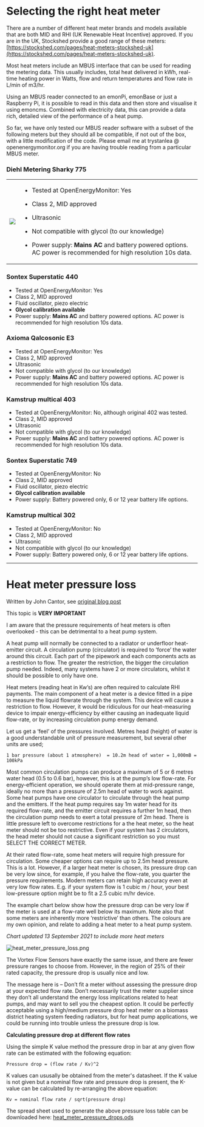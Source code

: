 # Selecting the right heat meter

There are a number of different heat meter brands and models available that are both MID and RHI (UK Renewable Heat Incentive) approved. If you are in the UK, Stockshed provide a good range of these meters: [https://stockshed.com/pages/heat-meters-stockshed-uk](https://stockshed.com/pages/heat-meters-stockshed-uk).

Most heat meters include an MBUS interface that can be used for reading the metering data. This usually includes, total heat delivered in kWh, real-time heating power in Watts, flow and return temperatures and flow rate in L/min of m3/hr. 

Using an MBUS reader connected to an emonPi, emonBase or just a Raspberry Pi, it is possible to read in this data and then store and visualise it using emoncms. Combined with electricity data, this can provide a data rich, detailed view of the performance of a heat pump.

So far, we have only tested our MBUS reader software with a subset of the following meters but they should all be compatible, if not out of the box, with a little modification of the code. Please email me at trystanlea @ openenergymonitor.org if you are having trouble reading from a particular MBUS meter.

### Diehl Metering Sharky 775


<table>
<tr>
    <td><img src="images/heatmeters/sharky775.jpg"></td>
    <td>

- Tested at OpenEnergyMonitor: Yes
- Class 2, MID approved
- Ultrasonic
- Not compatible with glycol (to our knowledge)
- Power supply: **Mains AC** and battery powered options. AC power is recommended for high resolution 10s data.

    </td></tr></table>
        
### Sontex Superstatic 440

- Tested at OpenEnergyMonitor: Yes
- Class 2, MID approved
- Fluid oscillator, piezo electric
- **Glycol calibration available**
- Power supply: **Mains AC** and battery powered options. AC power is recommended for high resolution 10s data.

### Axioma Qalcosonic E3

- Tested at OpenEnergyMonitor: Yes
- Class 2, MID approved
- Ultrasonic
- Not compatible with glycol (to our knowledge)
- Power supply: **Mains AC** and battery powered options. AC power is recommended for high resolution 10s data.

### Kamstrup multical 403

- Tested at OpenEnergyMonitor: No, although original 402 was tested.
- Class 2, MID approved
- Ultrasonic
- Not compatible with glycol (to our knowledge)
- Power supply: **Mains AC** and battery powered options. AC power is recommended for high resolution 10s data.

### Sontex Superstatic 749

- Tested at OpenEnergyMonitor: No
- Class 2, MID approved
- Fluid oscillator, piezo electric
- **Glycol calibration available**
- Power supply: Battery powered only, 6 or 12 year battery life options.

### Kamstrup multical 302

- Tested at OpenEnergyMonitor: No
- Class 2, MID approved
- Ultrasonic
- Not compatible with glycol (to our knowledge)
- Power supply: Battery powered only, 6 or 12 year battery life options.

---

# Heat meter pressure loss

Written by John Cantor, see [original blog post](https://heatpumps.co.uk/2016/06/08/selecting-the-right-heat-meter)

This topic is **VERY IMPORTANT**

I am aware that the pressure requirements of heat meters is often overlooked - this can be detrimental to a heat pump system.

A heat pump will normally be connected to a radiator or underfloor heat-emitter circuit.  A circulation pump (circulator) is required to ‘force’ the water around this circuit.  Each part of the pipework and each components acts as a restriction to flow. The greater the restriction, the bigger the circulation pump needed.  Indeed, many systems have 2 or more circulators, whilst it should be possible to only have one.

Heat meters  (reading heat in Kw’s) are often required to calculate RHI payments. The main component of a heat meter is a device fitted in a pipe to measure the liquid flowrate through the system. This device will cause a restriction to flow. However, it would be ridiculous for our heat-measuring device to impair energy-efficiency by either causing an inadequate liquid flow-rate, or by increasing circulation pump energy demand.

Let us get a ‘feel’ of the pressures involved. Metres head (height) of water is a good understandable unit of pressure measurement, but several other units are used;

    1 bar pressure (about 1 atmosphere)  = 10.2m head of water = 1,000mB = 100kPa

Most common circulation pumps can produce a maximum of 5 or 6 metres water head  (0.5 to 0.6 bar), however, this is at the pump’s low flow-rate.  For energy-efficient operation, we should operate them at mid-pressure range, ideally no more than a pressure of 2.5m head of water to work against.
Some heat pumps have one circulator to circulate through the heat pump and the emitters.  If the heat pump requires say 1m water head for its required flow-rate, and the emitter circuit requires a further 1m head, then the circulation pump needs to exert a total pressure of 2m head. There is little pressure left  to overcome restrictions for a the heat meter, so the heat meter should not be too restrictive.    Even if your system has 2 circulators, the head meter should not cause a significant restriction so you must SELECT THE CORRECT METER.

At their rated flow-rate, some  heat meters will require high pressure for circulation. Some cheaper options can require up to 2.5m head pressure. This is a lot.   However, if a larger heat meter is chosen, its pressure drop can be very low since, for example,  if you halve the flow-rate, you quarter the pressure requirements. Modern meters can retain high accuracy even at very low flow rates. E.g. if your system flow is 1 cubic m / hour, your best low-pressure option might be to fit a 2.5 cubic m/hr device.

The example chart  below show how the pressure drop can be very low if the meter is used at a flow-rate well below its maximum.   Note also that some meters are inherently more ‘restrictive’ than others.   The colours are my own opinion, and relate to adding a heat meter to a heat pump system.

*Chart updated 13 September 2021 to include more heat meters*

![heat_meter_pressure_loss.png](images/heat_meter_pressure_loss.png)

The Vortex Flow Sensors have exactly the same issue, and there are fewer pressure ranges to choose from.  However, in the region of 25% of their rated capacity, the pressure drop is usually nice and low.

The message here is – Don’t fit a meter without assessing the pressure drop at your expected flow rate.  Don’t necessarily trust the meter supplier since they don’t all understand the energy loss implications related to heat pumps, and may want to sell you the cheapest option. It could be perfectly acceptable using a high/medium pressure drop heat meter on a biomass district heating system feeding radiators, but for heat pump applications, we could be running into trouble unless the pressure drop is low.

**Calculating pressure drop at different flow rates**

Using the simple K value method the pressure drop in bar at any given flow rate can be estimated with the following equation:

    Pressure drop = (flow rate / Kv)^2
    
K values can ususally be obtained from the meter's datasheet. If the K value is not given but a nominal flow rate and pressure drop is present, the K-value can be calculated by re-arranging the above equation:

    Kv = nominal flow rate / sqrt(pressure drop)
    
The spread sheet used to generate the above pressure loss table can be downloaded here: [heat_meter_pressure_drops.ods](images/heat_meter_pressure_drops.ods)
